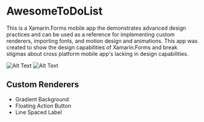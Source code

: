 # AwesomeToDoList

<p>This is a Xamarin.Forms mobile app the demonstrates advanced design practices and can be used as a reference for implementing custom renderers, importing fonts, and motion design and animations. This app was created to show the design capabilities of Xamarin.Forms and break stigmas about cross platform mobile app's lacking in design capabilities.</p>

![Alt Text](https://media.giphy.com/media/vNAq3uzeIXeeAcnStT/giphy.gif)             ![Alt Text](https://media.giphy.com/media/dhsJTjwE3GSIyoZe5a/giphy.gif)     

## Custom Renderers

+ Gradient Background
+ Floating Action Button
+ Line Spaced Label

